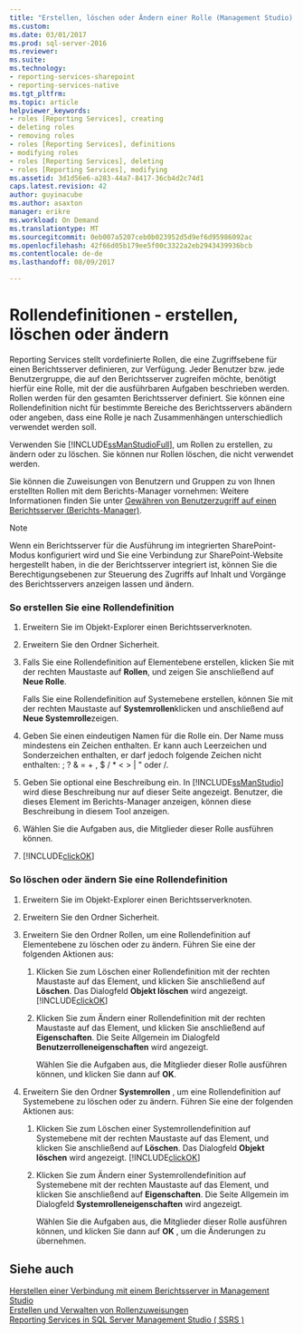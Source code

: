 ```yaml
---
title: "Erstellen, löschen oder Ändern einer Rolle (Management Studio) | Microsoft Docs"
ms.custom: 
ms.date: 03/01/2017
ms.prod: sql-server-2016
ms.reviewer: 
ms.suite: 
ms.technology:
- reporting-services-sharepoint
- reporting-services-native
ms.tgt_pltfrm: 
ms.topic: article
helpviewer_keywords:
- roles [Reporting Services], creating
- deleting roles
- removing roles
- roles [Reporting Services], definitions
- modifying roles
- roles [Reporting Services], deleting
- roles [Reporting Services], modifying
ms.assetid: 3d1d56e6-a283-44a7-8417-36cb4d2c74d1
caps.latest.revision: 42
author: guyinacube
ms.author: asaxton
manager: erikre
ms.workload: On Demand
ms.translationtype: MT
ms.sourcegitcommit: 0eb007a5207ceb0b023952d5d9ef6d95986092ac
ms.openlocfilehash: 42f66d05b179ee5f00c3322a2eb2943439936bcb
ms.contentlocale: de-de
ms.lasthandoff: 08/09/2017

---
```

# <a name="role-definitions---create-delete-or-modify"></a>Rollendefinitionen - erstellen, löschen oder ändern
  Reporting Services stellt vordefinierte Rollen, die eine Zugriffsebene für einen Berichtsserver definieren, zur Verfügung. Jeder Benutzer bzw. jede Benutzergruppe, die auf den Berichtsserver zugreifen möchte, benötigt hierfür eine Rolle, mit der die ausführbaren Aufgaben beschrieben werden. Rollen werden für den gesamten Berichtsserver definiert. Sie können eine Rollendefinition nicht für bestimmte Bereiche des Berichtsservers abändern oder angeben, dass eine Rolle je nach Zusammenhängen unterschiedlich verwendet werden soll.  
  
 Verwenden Sie [!INCLUDE[ssManStudioFull](../../includes/ssmanstudiofull-md.md)], um Rollen zu erstellen, zu ändern oder zu löschen. Sie können nur Rollen löschen, die nicht verwendet werden.  
  
 Sie können die Zuweisungen von Benutzern und Gruppen zu von Ihnen erstellten Rollen mit dem Berichts-Manager vornehmen: Weitere Informationen finden Sie unter [Gewähren von Benutzerzugriff auf einen Berichtsserver &#40;Berichts-Manager&#41;](../../reporting-services/security/grant-user-access-to-a-report-server-report-manager.md).  
  
> [!NOTE]  
>  Wenn ein Berichtsserver für die Ausführung im integrierten SharePoint-Modus konfiguriert wird und Sie eine Verbindung zur SharePoint-Website hergestellt haben, in die der Berichtsserver integriert ist, können Sie die Berechtigungsebenen zur Steuerung des Zugriffs auf Inhalt und Vorgänge des Berichtsservers anzeigen lassen und ändern.  
  
### <a name="to-create-a-role-definition"></a>So erstellen Sie eine Rollendefinition  
  
1.  Erweitern Sie im Objekt-Explorer einen Berichtsserverknoten.  
  
2.  Erweitern Sie den Ordner Sicherheit.  
  
3.  Falls Sie eine Rollendefinition auf Elementebene erstellen, klicken Sie mit der rechten Maustaste auf **Rollen**, und zeigen Sie anschließend auf **Neue Rolle**.  
  
     Falls Sie eine Rollendefinition auf Systemebene erstellen, können Sie mit der rechten Maustaste auf **Systemrollen**klicken und anschließend auf **Neue Systemrolle**zeigen.  
  
4.  Geben Sie einen eindeutigen Namen für die Rolle ein. Der Name muss mindestens ein Zeichen enthalten. Er kann auch Leerzeichen und Sonderzeichen enthalten, er darf jedoch folgende Zeichen nicht enthalten: ; ? & = + , $ / * < > | " oder /.  
  
5.  Geben Sie optional eine Beschreibung ein. In [!INCLUDE[ssManStudio](../../includes/ssmanstudio-md.md)] wird diese Beschreibung nur auf dieser Seite angezeigt. Benutzer, die dieses Element im Berichts-Manager anzeigen, können diese Beschreibung in diesem Tool anzeigen.  
  
6.  Wählen Sie die Aufgaben aus, die Mitglieder dieser Rolle ausführen können.  
  
7.  [!INCLUDE[clickOK](../../includes/clickok-md.md)]  
  
### <a name="to-delete-or-modify-a-role-definition"></a>So löschen oder ändern Sie eine Rollendefinition  
  
1.  Erweitern Sie im Objekt-Explorer einen Berichtsserverknoten.  
  
2.  Erweitern Sie den Ordner Sicherheit.  
  
3.  Erweitern Sie den Ordner Rollen, um eine Rollendefinition auf Elementebene zu löschen oder zu ändern. Führen Sie eine der folgenden Aktionen aus:  
  
    1.  Klicken Sie zum Löschen einer Rollendefinition mit der rechten Maustaste auf das Element, und klicken Sie anschließend auf **Löschen**. Das Dialogfeld **Objekt löschen** wird angezeigt. [!INCLUDE[clickOK](../../includes/clickok-md.md)]  
  
    2.  Klicken Sie zum Ändern einer Rollendefinition mit der rechten Maustaste auf das Element, und klicken Sie anschließend auf **Eigenschaften**. Die Seite Allgemein im Dialogfeld **Benutzerrolleneigenschaften** wird angezeigt.  
  
         Wählen Sie die Aufgaben aus, die Mitglieder dieser Rolle ausführen können, und klicken Sie dann auf **OK**.  
  
4.  Erweitern Sie den Ordner **Systemrollen** , um eine Rollendefinition auf Systemebene zu löschen oder zu ändern. Führen Sie eine der folgenden Aktionen aus:  
  
    1.  Klicken Sie zum Löschen einer Systemrollendefinition auf Systemebene mit der rechten Maustaste auf das Element, und klicken Sie anschließend auf **Löschen**. Das Dialogfeld **Objekt löschen** wird angezeigt. [!INCLUDE[clickOK](../../includes/clickok-md.md)]  
  
    2.  Klicken Sie zum Ändern einer Systemrollendefinition auf Systemebene mit der rechten Maustaste auf das Element, und klicken Sie anschließend auf **Eigenschaften**. Die Seite Allgemein im Dialogfeld **Systemrolleneigenschaften** wird angezeigt.  
  
         Wählen Sie die Aufgaben aus, die Mitglieder dieser Rolle ausführen können, und klicken Sie dann auf **OK** , um die Änderungen zu übernehmen.  
  
## <a name="see-also"></a>Siehe auch  
 [Herstellen einer Verbindung mit einem Berichtsserver in Management Studio](../../reporting-services/tools/connect-to-a-report-server-in-management-studio.md)   
 [Erstellen und Verwalten von Rollenzuweisungen](../../reporting-services/security/create-and-manage-role-assignments.md)   
 [Reporting Services in SQL Server Management Studio &#40; SSRS &#41;](../../reporting-services/tools/reporting-services-in-sql-server-management-studio-ssrs.md)  
  
  

